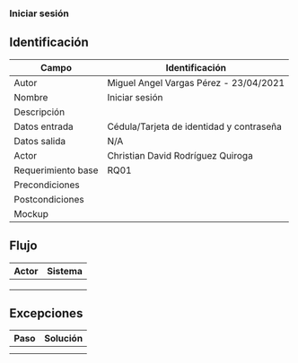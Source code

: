 ### Iniciar sesión
## Identificación 

| Campo | Identificación |
|-------|-------|
| Autor | Miguel Angel Vargas Pérez - 23/04/2021 |
| Nombre | Iniciar sesión |
| Descripción | |
| Datos entrada | Cédula/Tarjeta de identidad y contraseña |
| Datos salida | N/A |
| Actor | Christian David Rodríguez Quiroga |
| Requerimiento base | RQ01 |
| Precondiciones | |
| Postcondiciones | | 
| Mockup | |

## Flujo
| Actor | Sistema |
|-------|-------|
| | |
| | |
| | |

## Excepciones
| Paso | Solución |
|-------|-------|
| | |
| | |

